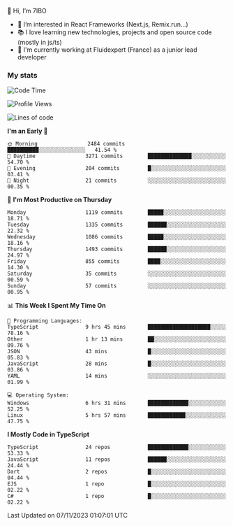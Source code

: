 👋 Hi, I’m 7IBO

- 👀 I’m interested in React Frameworks (Next.js, Remix.run...)
- 📚 I love learning new technologies, projects and open source code (mostly in js/ts)
- 💼 I'm currently working at Fluidexpert (France) as a junior lead developer

### My stats
<!--START_SECTION:waka-->
![Code Time](http://img.shields.io/badge/Code%20Time-280%20hrs%2037%20mins-blue)

![Profile Views](http://img.shields.io/badge/Profile%20Views-0-blue)

![Lines of code](https://img.shields.io/badge/From%20Hello%20World%20I%27ve%20Written-7.3%20million%20lines%20of%20code-blue)

**I'm an Early 🐤** 

```text
🌞 Morning                2484 commits        ██████████░░░░░░░░░░░░░░░   41.54 % 
🌆 Daytime                3271 commits        ██████████████░░░░░░░░░░░   54.70 % 
🌃 Evening                204 commits         █░░░░░░░░░░░░░░░░░░░░░░░░   03.41 % 
🌙 Night                  21 commits          ░░░░░░░░░░░░░░░░░░░░░░░░░   00.35 % 
```
📅 **I'm Most Productive on Thursday** 

```text
Monday                   1119 commits        █████░░░░░░░░░░░░░░░░░░░░   18.71 % 
Tuesday                  1335 commits        ██████░░░░░░░░░░░░░░░░░░░   22.32 % 
Wednesday                1086 commits        █████░░░░░░░░░░░░░░░░░░░░   18.16 % 
Thursday                 1493 commits        ██████░░░░░░░░░░░░░░░░░░░   24.97 % 
Friday                   855 commits         ████░░░░░░░░░░░░░░░░░░░░░   14.30 % 
Saturday                 35 commits          ░░░░░░░░░░░░░░░░░░░░░░░░░   00.59 % 
Sunday                   57 commits          ░░░░░░░░░░░░░░░░░░░░░░░░░   00.95 % 
```


📊 **This Week I Spent My Time On** 

```text
💬 Programming Languages: 
TypeScript               9 hrs 45 mins       ████████████████████░░░░░   78.16 % 
Other                    1 hr 13 mins        ██░░░░░░░░░░░░░░░░░░░░░░░   09.76 % 
JSON                     43 mins             █░░░░░░░░░░░░░░░░░░░░░░░░   05.83 % 
JavaScript               28 mins             █░░░░░░░░░░░░░░░░░░░░░░░░   03.86 % 
YAML                     14 mins             ░░░░░░░░░░░░░░░░░░░░░░░░░   01.99 % 

💻 Operating System: 
Windows                  6 hrs 31 mins       █████████████░░░░░░░░░░░░   52.25 % 
Linux                    5 hrs 57 mins       ████████████░░░░░░░░░░░░░   47.75 % 
```

**I Mostly Code in TypeScript** 

```text
TypeScript               24 repos            █████████████░░░░░░░░░░░░   53.33 % 
JavaScript               11 repos            ██████░░░░░░░░░░░░░░░░░░░   24.44 % 
Dart                     2 repos             █░░░░░░░░░░░░░░░░░░░░░░░░   04.44 % 
EJS                      1 repo              █░░░░░░░░░░░░░░░░░░░░░░░░   02.22 % 
C#                       1 repo              █░░░░░░░░░░░░░░░░░░░░░░░░   02.22 % 
```




 Last Updated on 07/11/2023 01:07:01 UTC
<!--END_SECTION:waka-->
